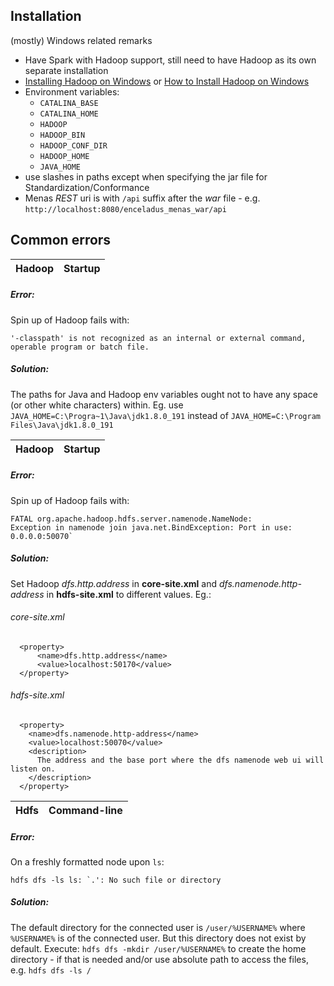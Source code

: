 ## Installation
(mostly) Windows related remarks
* Have Spark with Hadoop support, still need to have Hadoop as its own separate installation
* [Installing Hadoop on Windows](https://exitcondition.com/install-hadoop-windows/) or 
[How to Install Hadoop on Windows](https://exitcondition.com/install-hadoop-windows/)
* Environment variables:
  * `CATALINA_BASE`
  * `CATALINA_HOME`  
  * `HADOOP`
  * `HADOOP_BIN`
  * `HADOOP_CONF_DIR`
  * `HADOOP_HOME`
  * `JAVA_HOME`
* use slashes in paths except when specifying the jar file for Standardization/Conformance
* Menas _REST_ uri is with `/api` suffix after the _war_ file - e.g. `http://localhost:8080/enceladus_menas_war/api`
  
## Common errors
| Hadoop | Startup |
| --- | --- |
##### Error:
Spin up of Hadoop fails with: 

`'-classpath' is not recognized as an internal or external command, operable program or batch file.`
##### Solution:
The paths for Java and Hadoop env variables ought not to have any space (or other white characters) within. Eg. use `JAVA_HOME=C:\Progra~1\Java\jdk1.8.0_191` instead of `JAVA_HOME=C:\Program Files\Java\jdk1.8.0_191`

| Hadoop | Startup |
| --- | --- |
##### Error:
Spin up of Hadoop fails with: 
```
FATAL org.apache.hadoop.hdfs.server.namenode.NameNode: 
Exception in namenode join java.net.BindException: Port in use: 0.0.0.0:50070`
```
##### Solution:
Set Hadoop _dfs.http.address_ in **core-site.xml** and  _dfs.namenode.http-address_ in **hdfs-site.xml** to different values. Eg.:
###### core-site.xml
  ```
    <property>
        <name>dfs.http.address</name>
        <value>localhost:50170</value>
    </property>
  ```
###### hdfs-site.xml
  ```
    <property>
      <name>dfs.namenode.http-address</name>
      <value>localhost:50070</value>
      <description>
        The address and the base port where the dfs namenode web ui will listen on.
      </description>
    </property>
  ```
| Hdfs | Command-line |
| --- | --- |
##### Error:
On a freshly formatted node upon `ls`:
```
hdfs dfs -ls ls: `.': No such file or directory
```
##### Solution:
The default directory for the connected user is `/user/%USERNAME%` where `%USERNAME%` is of the connected user. But this 
directory does not exist by default. Execute: `hdfs dfs -mkdir /user/%USERNAME%` to create the home directory - if that 
is needed and/or use absolute path to access the files, e.g. `hdfs dfs -ls /`
